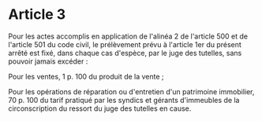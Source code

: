 # Article 3

Pour les actes accomplis en application de l'alinéa 2 de l'article 500 et de l'article 501 du code civil, le prélèvement prévu à l'article 1er du présent arrêté est fixé, dans chaque cas d'espèce, par le juge des tutelles, sans pouvoir jamais excéder :

Pour les ventes, 1 p. 100 du produit de la vente ;

Pour les opérations de réparation ou d'entretien d'un patrimoine immobilier, 70 p. 100 du tarif pratiqué par les syndics et gérants d'immeubles de la circonscription du ressort du juge des tutelles en cause.
